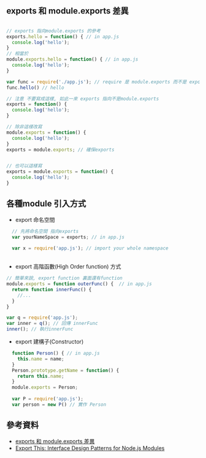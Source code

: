 ## exports 和 module.exports 差異
```js

// exports 指向module.exports 的參考
exports.hello = function() { // in app.js
  console.log('hello');
}
// 相當於
module.exports.hello = function() { // in app.js
  console.log('hello');
}

var func = require('./app.js'); // require 是 module.exports 而不是 exports
func.hello() // hello

// 注意 不要寫成這樣, 如此一來 exports 指向不是module.exports
exports = function() {
  console.log('hello'); 
}

// 除非這樣改寫
module.exports = function() {
  console.log('hello');
}
exports = module.exports; // 確保exports


// 也可以這樣寫
exports = module.exports = function() {
  console.log('hello');
}

```

## 各種module 引入方式

+ export 命名空間
```js
  // 先將命名空間 指向exports
  var yourNameSpace = exports; // in app.js
  
  var x = require('app.js'); // import your whole namespace
  
```
+ export 高階函數(High Order function) 方式
```js 
// 簡單來說, export function 裏面還有function
module.exports = function outerFunc() {  // in app.js
  return function innerFunc() {
    //...
  }
}

var q = require('app.js');
var inner = q(); // 回傳 innerFunc
inner(); // 執行innerFunc
```

+ export 建構子(Constructor)
```js
  function Person() { // in app.js
    this.name = name;
  }
  Person.prototype.getName = function() {
    return this.name;
  }
  module.exports = Person;
  
  var P = require('app.js');
  var person = new P() // 實作 Person
```



## 參考資料
+ [exports 和 module.exports 差異](https://cnodejs.org/topic/5231a630101e574521e45ef8)
+ [Export This: Interface Design Patterns for Node.js Modules](http://bites.goodeggs.com/posts/export-this/)
